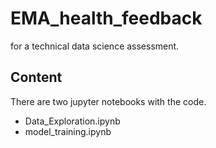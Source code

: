 # EMA_health_feedback

for a technical data science assessment.

## Content

There are two jupyter notebooks with the code.
- Data_Exploration.ipynb
- model_training.ipynb

